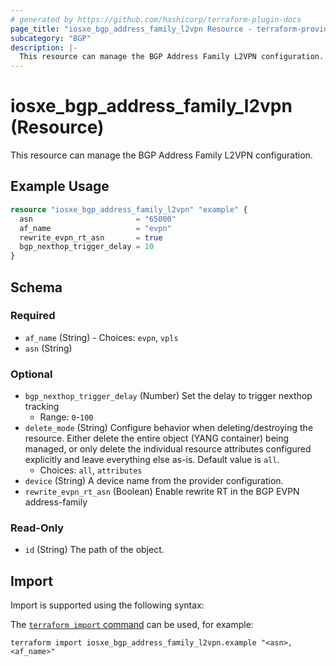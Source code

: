 ```yaml
---
# generated by https://github.com/hashicorp/terraform-plugin-docs
page_title: "iosxe_bgp_address_family_l2vpn Resource - terraform-provider-iosxe"
subcategory: "BGP"
description: |-
  This resource can manage the BGP Address Family L2VPN configuration.
---
```


# iosxe_bgp_address_family_l2vpn (Resource)

This resource can manage the BGP Address Family L2VPN configuration.

## Example Usage

```terraform
resource "iosxe_bgp_address_family_l2vpn" "example" {
  asn                       = "65000"
  af_name                   = "evpn"
  rewrite_evpn_rt_asn       = true
  bgp_nexthop_trigger_delay = 10
}
```

<!-- schema generated by tfplugindocs -->
## Schema

### Required

- `af_name` (String) - Choices: `evpn`, `vpls`
- `asn` (String)

### Optional

- `bgp_nexthop_trigger_delay` (Number) Set the delay to trigger nexthop tracking
  - Range: `0`-`100`
- `delete_mode` (String) Configure behavior when deleting/destroying the resource. Either delete the entire object (YANG container) being managed, or only delete the individual resource attributes configured explicitly and leave everything else as-is. Default value is `all`.
  - Choices: `all`, `attributes`
- `device` (String) A device name from the provider configuration.
- `rewrite_evpn_rt_asn` (Boolean) Enable rewrite RT in the BGP EVPN address-family

### Read-Only

- `id` (String) The path of the object.

## Import

Import is supported using the following syntax:

The [`terraform import` command](https://developer.hashicorp.com/terraform/cli/commands/import) can be used, for example:

```shell
terraform import iosxe_bgp_address_family_l2vpn.example "<asn>,<af_name>"
```
